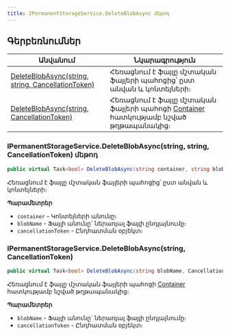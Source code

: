 ```yaml
---
title: IPermanentStorageService.DeleteBlobAsync մեթոդ  
---
```


## Գերբեռնումներ

| Անվանում | Նկարագրություն |
|--|--|
| [DeleteBlobAsync(string, string, CancellationToken)](#ipermanentstorageservicedeleteblobasyncstring-string-cancellationtoken-մեթոդ) | Հեռացնում է ֆայլը մշտական ֆայլերի պահոցից՝ ըստ անվան և կոնտեյների։ |
| [DeleteBlobAsync(string, CancellationToken)](#ipermanentstorageservicedeleteblobasyncstring-cancellationtoken) |  Հեռացնում է ֆայլը մշտական ֆայլերի պահոցի [Container](Container.md) հատկությամբ նշված թղթապանակից։|

### IPermanentStorageService.DeleteBlobAsync(string, string, CancellationToken) մեթոդ

```c#
public virtual Task<bool> DeleteBlobAsync(string container, string blobName, CancellationToken cancellationToken = default)
```

Հեռացնում է ֆայլը մշտական ֆայլերի պահոցից՝ ըստ անվան և կոնտեյների։ 

**Պարամետրեր**

* `container` - Կոնտեյների անունը։ 
* `blobName` - Ֆայլի անունը` ներառյալ ֆայլի ընդլայնումը։
* `cancellationToken` - Ընդհատման օբյեկտ։

### IPermanentStorageService.DeleteBlobAsync(string, CancellationToken)  

```c#
public virtual Task<bool> DeleteBlobAsync(string blobName, CancellationToken cancellationToken = default)
```

Հեռացնում է ֆայլը մշտական ֆայլերի պահոցի [Container](Container.md) հատկությամբ նշված թղթապանակից։

**Պարամետրեր**

* `blobName` - Ֆայլի անունը` ներառյալ ֆայլի ընդլայնումը։
* `cancellationToken` - Ընդհատման օբյեկտ։


